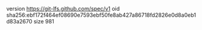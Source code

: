 version https://git-lfs.github.com/spec/v1
oid sha256:ebf172f464ef08690e7593ebf50fe8ab427a86718fd2826e0d8a0eb1d83a2670
size 981

